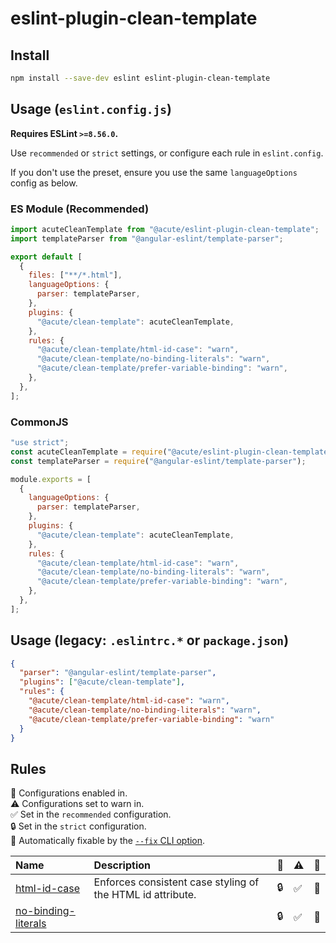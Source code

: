 # eslint-plugin-clean-template

## Install

```sh
npm install --save-dev eslint eslint-plugin-clean-template
```

## Usage (`eslint.config.js`)

**Requires ESLint `>=8.56.0`.**

Use `recommended` or `strict` settings, or configure each rule in `eslint.config`.

If you don't use the preset, ensure you use the same `languageOptions` config as below.

### ES Module (Recommended)

```js
import acuteCleanTemplate from "@acute/eslint-plugin-clean-template";
import templateParser from "@angular-eslint/template-parser";

export default [
  {
    files: ["**/*.html"],
    languageOptions: {
      parser: templateParser,
    },
    plugins: {
      "@acute/clean-template": acuteCleanTemplate,
    },
    rules: {
      "@acute/clean-template/html-id-case": "warn",
      "@acute/clean-template/no-binding-literals": "warn",
      "@acute/clean-template/prefer-variable-binding": "warn",
    },
  },
];
```

### CommonJS

```js
"use strict";
const acuteCleanTemplate = require("@acute/eslint-plugin-clean-template");
const templateParser = require("@angular-eslint/template-parser");

module.exports = [
  {
    languageOptions: {
      parser: templateParser,
    },
    plugins: {
      "@acute/clean-template": acuteCleanTemplate,
    },
    rules: {
      "@acute/clean-template/html-id-case": "warn",
      "@acute/clean-template/no-binding-literals": "warn",
      "@acute/clean-template/prefer-variable-binding": "warn",
    },
  },
];
```

## Usage (legacy: `.eslintrc.*` or `package.json`)

```json
{
  "parser": "@angular-eslint/template-parser",
  "plugins": ["@acute/clean-template"],
  "rules": {
    "@acute/clean-template/html-id-case": "warn",
    "@acute/clean-template/no-binding-literals": "warn",
    "@acute/clean-template/prefer-variable-binding": "warn"
  }
}
```

## Rules

 <!-- begin auto-generated rules list -->

💼 Configurations enabled in.\
⚠️ Configurations set to warn in.\
✅ Set in the `recommended` configuration.\
🔒 Set in the `strict` configuration.\
🔧 Automatically fixable by the [`--fix` CLI option](https://eslint.org/docs/user-guide/command-line-interface#--fix).

| Name                                                     | Description                                                | 💼  | ⚠️  | 🔧  |
| :------------------------------------------------------- | :--------------------------------------------------------- | :-- | :-- | :-- |
| [html-id-case](docs/rules/html-id-case.md)               | Enforces consistent case styling of the HTML id attribute. | 🔒  | ✅  | 🔧  |
| [no-binding-literals](docs/rules/no-binding-literals.md) |                                                            | 🔒  | ✅  | 🔧  |

<!-- end auto-generated rules list -->
